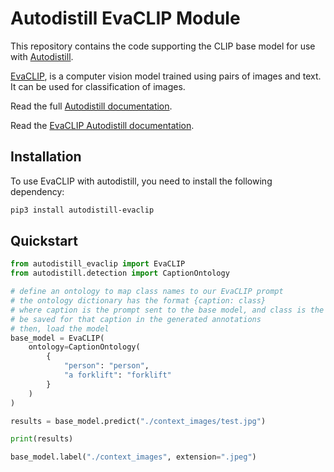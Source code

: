 # Autodistill EvaCLIP Module

This repository contains the code supporting the CLIP base model for use with [Autodistill](https://github.com/autodistill/autodistill).

[EvaCLIP](https://github.com/baaivision/EVA/tree/master/EVA-CLIP),  is a computer vision model trained using pairs of images and text. It can be used for classification of images.

Read the full [Autodistill documentation](https://autodistill.github.io/autodistill/).

Read the [EvaCLIP Autodistill documentation](https://autodistill.github.io/autodistill/base_models/evaclip/).

## Installation

To use EvaCLIP with autodistill, you need to install the following dependency:


```bash
pip3 install autodistill-evaclip
```

## Quickstart

```python
from autodistill_evaclip import EvaCLIP
from autodistill.detection import CaptionOntology

# define an ontology to map class names to our EvaCLIP prompt
# the ontology dictionary has the format {caption: class}
# where caption is the prompt sent to the base model, and class is the label that will
# be saved for that caption in the generated annotations
# then, load the model
base_model = EvaCLIP(
    ontology=CaptionOntology(
        {
            "person": "person",
            "a forklift": "forklift"
        }
    )
)

results = base_model.predict("./context_images/test.jpg")

print(results)

base_model.label("./context_images", extension=".jpeg")
```